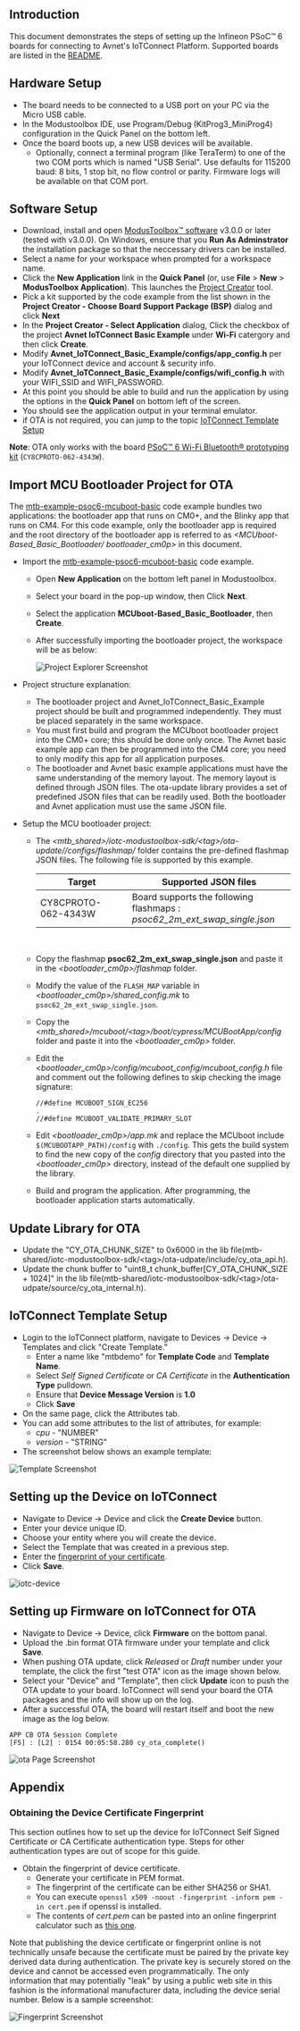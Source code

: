 ## Introduction

This document demonstrates the steps of setting up the Infineon PSoC&trade; 6 boards
for connecting to Avnet's IoTConnect Platform. Supported boards are listed in the [README](https://github.com/avnet-iotconnect/iotc-modustoolbox-example/blob/main/README.md).

## Hardware Setup

* The board needs to be connected to a USB port on your PC via the Micro USB cable.
* In the Modustoolbox IDE, use Program/Debug (KitProg3_MiniProg4) configuration in the Quick Panel on the bottom left.
* Once the board boots up, a new USB devices will be available. 
  * Optionally, connect a terminal program (like TeraTerm) to one of the two COM ports
which is named "USB Serial". Use defaults for 115200 baud: 8 bits, 1 stop bit, no flow control or parity. 
Firmware logs will be available on that COM port. 


## Software Setup
- Download, install and open [ModusToolbox&trade; software](https://www.cypress.com/products/modustoolbox-software-environment) v3.0.0 or later (tested with v3.0.0). On Windows, ensure that you **Run As Adminstrator** the installation package so that the neccessary drivers can be installed.
- Select a name for your workspace when prompted for a workspace name.
- Click the **New Application** link in the **Quick Panel** (or, use **File** > **New** > **ModusToolbox Application**). This launches the [Project Creator](https://www.cypress.com/ModusToolboxProjectCreator) tool.
- Pick a kit supported by the code example from the list shown in the **Project Creator - Choose Board Support Package (BSP)** dialog and click **Next**
- In the **Project Creator - Select Application** dialog, Click the checkbox of the project **Avnet IoTConnect Basic Example** under **Wi-Fi** catergory and then click **Create**. 
- Modify **Avnet_IoTConnect_Basic_Example/configs/app_config.h** per your IoTConnect device and account & security info.
- Modify **Avnet_IoTConnect_Basic_Example/configs/wifi_config.h** with your WIFI_SSID and WIFI_PASSWORD.
- At this point you should be able to build and run the application by using the options in the **Quick Panel** on bottom left of the screen.   
- You should see the application output in your terminal emulator.
- if OTA is not required, you can jump to the topic [IoTConnect Template Setup](https://github.com/avnet-iotconnect/iotc-modustoolbox-example/blob/main/QUICKSTART_DEMO.md#iotconnect-template-setup)

**Note**: OTA only works with the board [PSoC&trade; 6 Wi-Fi Bluetooth&reg; prototyping kit](https://www.infineon.com/CY8CPROTO-062-4343W) (`CY8CPROTO-062-4343W`).


## Import MCU Bootloader Project for OTA

The [mtb-example-psoc6-mcuboot-basic](https://github.com/Infineon/mtb-example-psoc6-mcuboot-basic) code example bundles two applications: the bootloader app that runs on CM0+, and the Blinky app that runs on CM4. For this code example, only the bootloader app is required and the root directory of the bootloader app is referred to as *\<MCUboot-Based_Basic_Bootloader/ bootloader_cm0p>* in this document.

* Import the [mtb-example-psoc6-mcuboot-basic](https://github.com/Infineon/mtb-example-psoc6-mcuboot-basic) code example. 
  * Open **New Application** on the bottom left panel in Modustoolbox.
  * Select your board in the pop-up window, then Click **Next**.
  * Select the application **MCUboot-Based_Basic_Bootloader**, then **Create**.
  * After successfully importing the bootloader project, the workspace will be as below:
  
    ![Project Explorer Screenshot](media/project.png "Project Explorer Screenshot")
  
* Project structure explanation:

  * The bootloader project and Avnet_IoTConnect_Basic_Example project should be built and programmed independently. They must be placed separately in the same workspace.
  * You must first build and program the MCUboot bootloader project into the CM0+ core; this should be done only once. The Avnet basic example app can then be programmed into the CM4 core; you need to only modify this app for all application purposes.
  * The bootloader and Avnet basic example applications must have the same understanding of the memory layout. The memory layout is defined through JSON files. The ota-update library provides a set of predefined JSON files that can be readily used. Both the bootloader and Avnet application must use the same JSON file.


* Setup the MCU bootloader project:
  * The *\<mtb_shared>/iotc-modustoolbox-sdk/\<tag>/ota-update//configs/flashmap/* folder contains the pre-defined flashmap JSON files. The following file is supported by this example.

     Target      | Supported JSON files
     ----------- |----------------------------------
     CY8CPROTO-062-4343W <br> | Board supports the following flashmaps : <br> *psoc62_2m_ext_swap_single.json* <br> 
  
   <br>

  * Copy the flashmap **psoc62_2m_ext_swap_single.json** and paste it in the *\<bootloader_cm0p>/flashmap* folder.

  * Modify the value of the `FLASH_MAP` variable in  *\<bootloader_cm0p>/shared_config.mk* to `psoc62_2m_ext_swap_single.json`.

  * Copy the *\<mtb_shared>/mcuboot/\<tag>/boot/cypress/MCUBootApp/config* folder and paste it into the *\<bootloader_cm0p>* folder.

  * Edit the *\<bootloader_cm0p>/config/mcuboot_config/mcuboot_config.h* file and comment out the following defines to skip checking the image signature:

     ```
     //#define MCUBOOT_SIGN_EC256
     .
     //#define MCUBOOT_VALIDATE_PRIMARY_SLOT
     ```

  * Edit *\<bootloader_cm0p>/app.mk* and replace the MCUboot include `$(MCUBOOTAPP_PATH)/config` with `./config`. This gets the build system to find the new copy of the *config* directory that you pasted into the *\<bootloader_cm0p>* directory, instead of the default one supplied by the library.

  * Build and program the application. After programming, the bootloader application starts automatically.


## Update Library for OTA

* Update the "CY_OTA_CHUNK_SIZE" to 0x6000 in the lib file(mtb-shared/iotc-modustoolbox-sdk/\<tag>/ota-udpate/include/cy_ota_api.h).
* Update the chunk buffer to "uint8_t chunk_buffer[CY_OTA_CHUNK_SIZE + 1024]" in the lib file(mtb-shared/iotc-modustoolbox-sdk/\<tag>/ota-udpate/source/cy_ota_internal.h).

## IoTConnect Template Setup

* Login to the IoTConnect platform, navigate to Devices -> Device -> Templates and click "Create Template."
  * Enter a name like "mtbdemo" for **Template Code** and **Template Name**. 
  * Select *Self Signed Certificate* or *CA Certificate* in the **Authentication Type** pulldown.
  * Ensure that **Device Message Version** is **1.0**
  * Click **Save**
* On the same page, click the Attributes tab.
* You can add some attributes to the list of attributes, for example:
  * *cpu*  - "NUMBER"
  * *version*     - "STRING"
* The screenshot below shows an example template:

 ![Template Screenshot](media/template.png "Template Screenshot")

## Setting up the Device on IoTConnect
 
* Navigate to Device -> Device and click the **Create Device** button.
* Enter your device unique ID.
* Choose your entity where you will create the device.
* Select the Template that was created in a previous step.
* Enter the [fingerprint of your certificate](#Obtaining-the-Device-Certificate-Fingerprint). 
* Click **Save**.

 ![iotc-device](media/iotc-device.png "iotc-device Screenshot")

## Setting up Firmware on IoTConnect for OTA

* Navigate to Device -> Device, click **Firmware** on the bottom panal.
* Upload the .bin format OTA firmware under your template and click **Save**.
* When pushing OTA update, click *Released* or *Draft* number under your template, the click the first "test OTA" icon as the image shown below.
* Select your "Device" and "Template", then click **Update** icon to push the OTA update to your board. IoTConnect will send your board the OTA packages and the info will show up on the log. 
* After a successful OTA, the board will restart itself and boot the new image as the log below.
```
APP CB OTA Session Complete
[F5] : [L2] : 0154 00:05:58.280 cy_ota_complete()
```

 ![ota Page Screenshot](media/ota.png "ota Page Screenshot")

## Appendix

### Obtaining the Device Certificate Fingerprint

This section outlines how to set up the device for IoTConnect Self Signed Certificate or CA Certificate authentication type.
Steps for other authentication types are out of scope for this guide.

* Obtain the fingerprint of device certificate.
   * Generate your certificate in PEM format.
   * The fingerprint of the certificate can be either SHA256 or SHA1.
   * You can execute ``` openssl x509 -noout -fingerprint -inform pem -in cert.pem ``` if openssl is installed.
   * The contents of *cert.pem* can be pasted into an online fingerprint calculator such as [this one](https://www.samltool.com/fingerprint.php). 

  
Note that publishing the device certificate or fingerprint online is not technically unsafe 
because the certificate must be paired by the private key derived data during authentication. 
The private key is securely stored on the device and cannot be accessed even programmatically.
The only information that may potentially "leak" by using a public web site in this fashion is the informational 
manufacturer data, including the device serial number. Below is a sample screenshot:

 ![Fingerprint Screenshot](media/fingerprint.png "Fingerprint Screenshot")